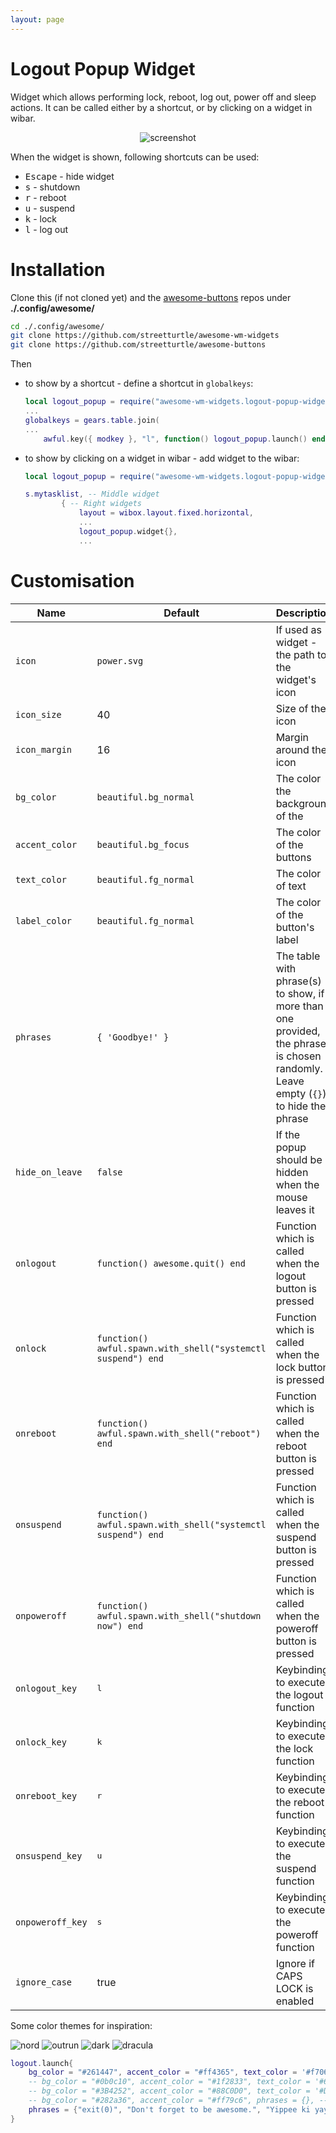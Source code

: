 ```yaml
---
layout: page
---
```

# Logout Popup Widget

Widget which allows performing lock, reboot, log out, power off and sleep actions. It can be called either by a shortcut, or by clicking on a widget in wibar.

<p align="center">
    <img src="https://github.com/streetturtle/awesome-wm-widgets/raw/master/logout-popup-widget/screenshot.gif" alt="screenshot">
</p>

When the widget is shown, following shortcuts can be used:
 - <kbd>Escape</kbd> - hide widget
 - <kbd>s</kbd> - shutdown
 - <kbd>r</kbd> - reboot
 - <kbd>u</kbd> - suspend
 - <kbd>k</kbd> - lock
 - <kbd>l</kbd> - log out

# Installation

Clone this (if not cloned yet) and the [awesome-buttons](https://github.com/streetturtle/awesome-buttons) repos under **./.config/awesome/**

```bash
cd ./.config/awesome/
git clone https://github.com/streetturtle/awesome-wm-widgets
git clone https://github.com/streetturtle/awesome-buttons
```
Then 

- to show by a shortcut - define a shortcut in `globalkeys`:

    ```lua
    local logout_popup = require("awesome-wm-widgets.logout-popup-widget.logout-popup")
    ...
    globalkeys = gears.table.join(
    ...
        awful.key({ modkey }, "l", function() logout_popup.launch() end, {description = "Show logout screen", group = "custom"}),
    ```

- to show by clicking on a widget in wibar - add widget to the wibar:

    ```lua
    local logout_popup = require("awesome-wm-widgets.logout-popup-widget.logout-popup")
    
    s.mytasklist, -- Middle widget
            { -- Right widgets
                layout = wibox.layout.fixed.horizontal,
                ...
                logout_popup.widget{},
                ...
    ```

# Customisation

| Name | Default | Description |
|---|---|---|
| `icon` | `power.svg` | If used as widget - the path to the widget's icon |
| `icon_size` | 40 | Size of the icon |
| `icon_margin` | 16 | Margin around the icon |
| `bg_color` |  `beautiful.bg_normal` | The color the background of the |
| `accent_color` | `beautiful.bg_focus` | The color of the buttons |
| `text_color` | `beautiful.fg_normal` | The color of text |
| `label_color` | `beautiful.fg_normal` | The color of the button's label |
| `phrases` | `{ 'Goodbye!' }` | The table with phrase(s) to show, if more than one provided, the phrase is chosen randomly. Leave empty (`{}`) to hide the phrase |
| `hide_on_leave` | `false` | If the popup should be hidden when the mouse leaves it |
| `onlogout` | `function() awesome.quit() end` | Function which is called when the logout button is pressed |
| `onlock` | `function() awful.spawn.with_shell("systemctl suspend") end` | Function which is called when the lock button is pressed |
| `onreboot` | `function() awful.spawn.with_shell("reboot") end` | Function which is called when the reboot button is pressed |
| `onsuspend` | `function() awful.spawn.with_shell("systemctl suspend") end` | Function which is called when the suspend button is pressed |
| `onpoweroff` | `function() awful.spawn.with_shell("shutdown now") end` | Function which is called when the poweroff button is pressed |
| `onlogout_key` | <kbd>l</kbd> | Keybinding to execute the logout function |
| `onlock_key` | <kbd>k</kbd> | Keybinding to execute the lock function |
| `onreboot_key` | <kbd>r</kbd> | Keybinding to execute the reboot function |
| `onsuspend_key` | <kbd>u</kbd> | Keybinding to execute the suspend function |
| `onpoweroff_key` | <kbd>s</kbd> | Keybinding to execute the poweroff function |
| `ignore_case` | true | Ignore if CAPS LOCK is enabled |

Some color themes for inspiration:

![nord](../awesome-wm-widgets/assets/img/widgets/screenshots/logout-popup-widget/logout-nord.png)
![outrun](../awesome-wm-widgets/assets/img/widgets/screenshots/logout-popup-widget/logout-outrun.png)
![dark](../awesome-wm-widgets/assets/img/widgets/screenshots/logout-popup-widget/logout-dark.png)
![dracula](../awesome-wm-widgets/assets/img/widgets/screenshots/logout-popup-widget/logout-dracula.png)

```lua
logout.launch{
    bg_color = "#261447", accent_color = "#ff4365", text_color = '#f706cf', icon_size = 40, icon_margin = 16, -- outrun
    -- bg_color = "#0b0c10", accent_color = "#1f2833", text_color = '#66fce1', -- dark
    -- bg_color = "#3B4252", accent_color = "#88C0D0", text_color = '#D8DEE9', -- nord
    -- bg_color = "#282a36", accent_color = "#ff79c6", phrases = {}, -- dracula, no phrase
    phrases = {"exit(0)", "Don't forget to be awesome.", "Yippee ki yay!"},
}
```
